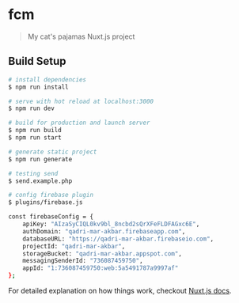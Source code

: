 # fcm

> My cat&#39;s pajamas Nuxt.js project

## Build Setup

``` bash
# install dependencies
$ npm run install

# serve with hot reload at localhost:3000
$ npm run dev

# build for production and launch server
$ npm run build
$ npm run start

# generate static project
$ npm run generate
```

``` bash
# testing send
$ send.example.php
```

``` bash
# config firebase plugin
$ plugins/firebase.js

const firebaseConfig = {
	apiKey: "AIzaSyCIQL0kv9bl_8ncbd2sQrXFeFLDFAGxc6E",
    authDomain: "qadri-mar-akbar.firebaseapp.com",
    databaseURL: "https://qadri-mar-akbar.firebaseio.com",
    projectId: "qadri-mar-akbar",
    storageBucket: "qadri-mar-akbar.appspot.com",
    messagingSenderId: "736087459750",
    appId: "1:736087459750:web:5a5491787a9997af"
};
```

For detailed explanation on how things work, checkout [Nuxt.js docs](https://nuxtjs.org).
